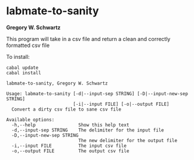 labmate-to-sanity
============

**Gregory W. Schwartz**

This program will take in a csv file and return a clean and correctly formatted
csv file

To install:
```
cabal update
cabal install
```

```
labmate-to-sanity, Gregory W. Schwartz

Usage: labmate-to-sanity [-d|--input-sep STRING] [-D|--input-new-sep STRING]
                         [-i|--input FILE] [-o|--output FILE]
  Convert a dirty csv file to sane csv file

Available options:
  -h,--help                Show this help text
  -d,--input-sep STRING    The delimiter for the input file
  -D,--input-new-sep STRING
                           The new delimiter for the output file
  -i,--input FILE          The input csv file
  -o,--output FILE         The output csv file
```
